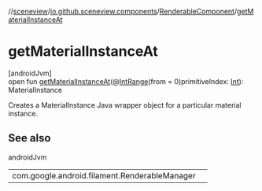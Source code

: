 //[sceneview](../../../index.md)/[io.github.sceneview.components](../index.md)/[RenderableComponent](index.md)/[getMaterialInstanceAt](get-material-instance-at.md)

# getMaterialInstanceAt

[androidJvm]\
open fun [getMaterialInstanceAt](get-material-instance-at.md)(@[IntRange](https://developer.android.com/reference/kotlin/androidx/annotation/IntRange.html)(from = 0)primitiveIndex: [Int](https://kotlinlang.org/api/latest/jvm/stdlib/kotlin/-int/index.html)): MaterialInstance

Creates a MaterialInstance Java wrapper object for a particular material instance.

## See also

androidJvm

| | |
|---|---|
| com.google.android.filament.RenderableManager |  |
